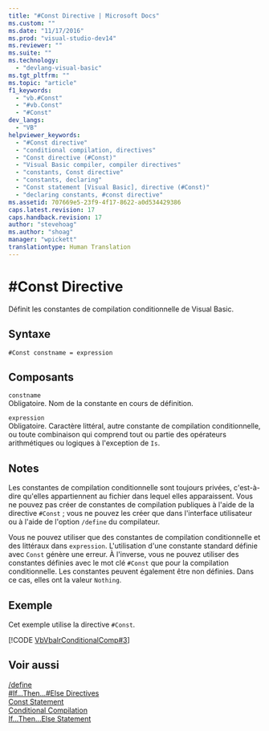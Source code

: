 ```yaml
---
title: "#Const Directive | Microsoft Docs"
ms.custom: ""
ms.date: "11/17/2016"
ms.prod: "visual-studio-dev14"
ms.reviewer: ""
ms.suite: ""
ms.technology: 
  - "devlang-visual-basic"
ms.tgt_pltfrm: ""
ms.topic: "article"
f1_keywords: 
  - "vb.#Const"
  - "#vb.Const"
  - "#Const"
dev_langs: 
  - "VB"
helpviewer_keywords: 
  - "#Const directive"
  - "conditional compilation, directives"
  - "Const directive (#Const)"
  - "Visual Basic compiler, compiler directives"
  - "constants, Const directive"
  - "constants, declaring"
  - "Const statement [Visual Basic], directive (#Const)"
  - "declaring constants, #const directive"
ms.assetid: 707669e5-23f9-4f17-8622-a0d534429386
caps.latest.revision: 17
caps.handback.revision: 17
author: "stevehoag"
ms.author: "shoag"
manager: "wpickett"
translationtype: Human Translation
---
```

# #Const Directive
Définit les constantes de compilation conditionnelle de Visual Basic.  
  
## Syntaxe  
  
```  
#Const constname = expression  
```  
  
## Composants  
 `constname`  
 Obligatoire.  Nom de la constante en cours de définition.  
  
 `expression`  
 Obligatoire.  Caractère littéral, autre constante de compilation conditionnelle, ou toute combinaison qui comprend tout ou partie des opérateurs arithmétiques ou logiques à l'exception de `Is`.  
  
## Notes  
 Les constantes de compilation conditionnelle sont toujours privées, c'est\-à\-dire qu'elles appartiennent au fichier dans lequel elles apparaissent.  Vous ne pouvez pas créer de constantes de compilation publiques à l'aide de la directive `#Const` ; vous ne pouvez les créer que dans l'interface utilisateur ou à l'aide de l'option `/define` du compilateur.  
  
 Vous ne pouvez utiliser que des constantes de compilation conditionnelle et des littéraux dans `expression`.  L'utilisation d'une constante standard définie avec `Const` génère une erreur.  À l'inverse, vous ne pouvez utiliser des constantes définies avec le mot clé `#Const` que pour la compilation conditionnelle.  Les constantes peuvent également être non définies. Dans ce cas, elles ont la valeur `Nothing`.  
  
## Exemple  
 Cet exemple utilise la directive `#Const`.  
  
 [!CODE [VbVbalrConditionalComp#3](../CodeSnippet/VS_Snippets_VBCSharp/VbVbalrConditionalComp#3)]  
  
## Voir aussi  
 [\/define](../../../visual-basic/reference/command-line-compiler/define.md)   
 [\#If...Then...\#Else Directives](../../../visual-basic/language-reference/directives/if-then-else-directives.md)   
 [Const Statement](../../../visual-basic/language-reference/statements/const-statement.md)   
 [Conditional Compilation](../../../visual-basic/programming-guide/program-structure/conditional-compilation.md)   
 [If...Then...Else Statement](../../../visual-basic/language-reference/statements/if-then-else-statement.md)
